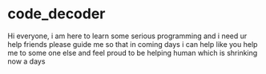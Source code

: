 # code_decoder
Hi everyone,
i am here to learn some serious programming
and i need ur help friends please
guide me so that in coming days i can help like you help me to some one else
and feel proud to be helping human which is shrinking now a days

